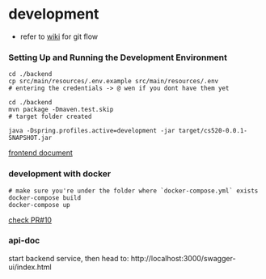 # development

- refer to [wiki](https://github.com/xyw0025/CS520_group_project/wiki) for git flow

### Setting Up and Running the Development Environment

```
cd ./backend
cp src/main/resources/.env.example src/main/resources/.env
# entering the credentials -> @ wen if you dont have them yet

cd ./backend
mvn package -Dmaven.test.skip
# target folder created

java -Dspring.profiles.active=development -jar target/cs520-0.0.1-SNAPSHOT.jar
```

[frontend document](frontend/README.md)

### development with docker

```
# make sure you're under the folder where `docker-compose.yml` exists
docker-compose build
docker-compose up
```

[check PR#10](https://github.com/xyw0025/UMaessenger/pull/10)


### api-doc
start backend service, then head to: http://localhost:3000/swagger-ui/index.html
